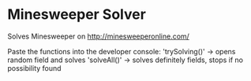 # Minesweeper Solver
Solves Minesweeper on http://minesweeperonline.com/

Paste the functions into the developer console:
'trySolving()' -> opens random field and solves
'solveAll()' -> solves definitely fields, stops if no possibility found

